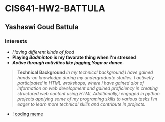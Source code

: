 # CIS641-HW2-BATTULA
## Yashaswi Goud Battula
### Interests
 - *Having different kinds of food*
 - **Playing _Badminton_ is my favorate thing when I'm stressed**
 - ***Active through activities like jogging,Yoga or dance.***
>**Technical Background**
*In my technical background,I have gained hands-on knowledge during my undergraduate studies. I activetly participated in HTML wrokshops, where i have gained alot of information on web development and gained proficiency in creating structured web content using HTML.Additionally,i engaged in python projects applying some of my programing skills to various tasks.I'm eager to learn more technical skills and contribute in projects.*
 - ! [coding meme](https://images7.memedroid.com/images/UPLOADED808/6368782c7bef3.jpeg)
